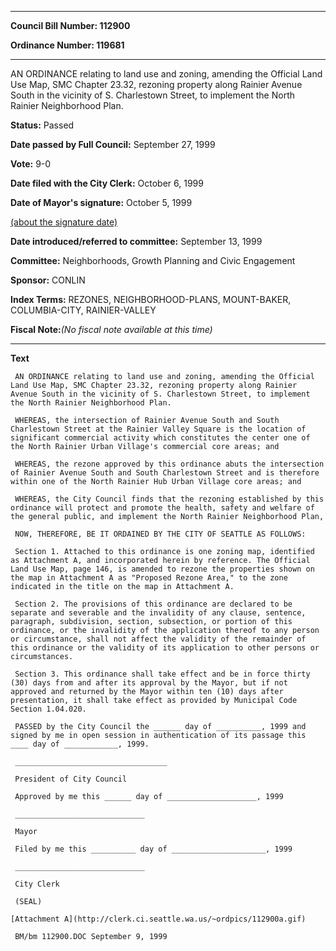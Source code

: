 

********

**Council Bill Number: 112900**
   
**Ordinance Number: 119681**
********

 AN ORDINANCE relating to land use and zoning, amending the Official Land Use Map, SMC Chapter 23.32, rezoning property along Rainier Avenue South in the vicinity of S. Charlestown Street, to implement the North Rainier Neighborhood Plan.

**Status:** Passed
   
**Date passed by Full Council:** September 27, 1999
   
**Vote:** 9-0
   
**Date filed with the City Clerk:** October 6, 1999
   
**Date of Mayor's signature:** October 5, 1999
   
[(about the signature date)](/~public/approvaldate.htm)
   
   
   
**Date introduced/referred to committee:** September 13, 1999
   
**Committee:** Neighborhoods, Growth Planning and Civic Engagement
   
**Sponsor:** CONLIN
   
   
**Index Terms:** REZONES, NEIGHBORHOOD-PLANS, MOUNT-BAKER, COLUMBIA-CITY, RAINIER-VALLEY

**Fiscal Note:**_(No fiscal note available at this time)_

********

**Text**
   
```
 AN ORDINANCE relating to land use and zoning, amending the Official Land Use Map, SMC Chapter 23.32, rezoning property along Rainier Avenue South in the vicinity of S. Charlestown Street, to implement the North Rainier Neighborhood Plan.

 WHEREAS, the intersection of Rainier Avenue South and South Charlestown Street at the Rainier Valley Square is the location of significant commercial activity which constitutes the center one of the North Rainier Urban Village's commercial core areas; and

 WHEREAS, the rezone approved by this ordinance abuts the intersection of Rainier Avenue South and South Charlestown Street and is therefore within one of the North Rainier Hub Urban Village core areas; and

 WHEREAS, the City Council finds that the rezoning established by this ordinance will protect and promote the health, safety and welfare of the general public, and implement the North Rainier Neighborhood Plan,

 NOW, THEREFORE, BE IT ORDAINED BY THE CITY OF SEATTLE AS FOLLOWS:

 Section 1. Attached to this ordinance is one zoning map, identified as Attachment A, and incorporated herein by reference. The Official Land Use Map, page 146, is amended to rezone the properties shown on the map in Attachment A as "Proposed Rezone Area," to the zone indicated in the title on the map in Attachment A.

 Section 2. The provisions of this ordinance are declared to be separate and severable and the invalidity of any clause, sentence, paragraph, subdivision, section, subsection, or portion of this ordinance, or the invalidity of the application thereof to any person or circumstance, shall not affect the validity of the remainder of this ordinance or the validity of its application to other persons or circumstances.

 Section 3. This ordinance shall take effect and be in force thirty (30) days from and after its approval by the Mayor, but if not approved and returned by the Mayor within ten (10) days after presentation, it shall take effect as provided by Municipal Code Section 1.04.020.

 PASSED by the City Council the ______ day of __________, 1999 and signed by me in open session in authentication of its passage this ____ day of ____________, 1999.

 __________________________________

 President of City Council

 Approved by me this ______ day of ____________________, 1999

 _____________________________

 Mayor

 Filed by me this __________ day of _____________________, 1999

 _____________________________

 City Clerk

 (SEAL)

[Attachment A](http://clerk.ci.seattle.wa.us/~ordpics/112900a.gif)

 BM/bm 112900.DOC September 9, 1999

```
